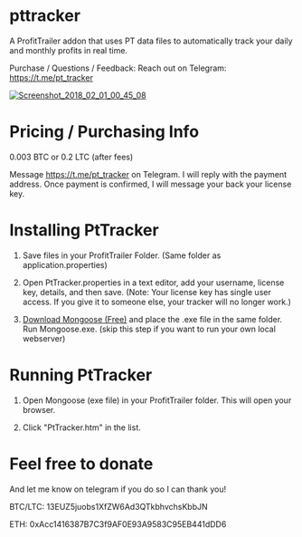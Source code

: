 # pttracker
A ProfitTrailer addon that uses PT data files to automatically track your daily and monthly profits in real time.

Purchase / Questions / Feedback: Reach out on Telegram: https://t.me/pt_tracker

<a href="https://ibb.co/msHzPR"><img src="https://preview.ibb.co/dQk8Jm/Screenshot_2018_02_01_00_45_08.jpg" alt="Screenshot_2018_02_01_00_45_08" border="0"></a>

<h1>Pricing / Purchasing Info</h1>
0.003 BTC or 0.2 LTC (after fees)

Message https://t.me/pt_tracker on Telegram. I will reply with the payment address. Once payment is confirmed, I will message your back your license key.

<h1>Installing PtTracker</h1>

1. Save files in your ProfitTrailer Folder. (Same folder as application.properties)

2. Open PtTracker.properties in a text editor, add your username, license key, details, and then save.
(Note: Your license key has single user access. If you give it to someone else, your tracker will no longer work.)

3. <a href="https://cesanta.com/binary.html">Download Mongoose (Free)</a> and place the .exe file in the same folder. Run Mongoose.exe. (skip this step if you want to run your own local webserver)

<h1>Running PtTracker</h1>

1. Open Mongoose (exe file) in your ProfitTrailer folder. This will open your browser.

2. Click "PtTracker.htm" in the list.


<h1>Feel free to donate</h1>

And let me know on telegram if you do so I can thank you!

BTC/LTC: 13EUZ5juobs1XfZW6Ad3QTkbhvchsKbbJN

ETH: 0xAcc1416387B7C3f9AF0E93A9583C95EB441dDD6

